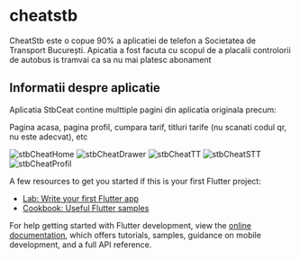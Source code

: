 # cheatstb

CheatStb este o copue 90% a aplicatiei de telefon a Societatea de Transport București.
Apicatia a fost facuta cu scopul de a placalii controlorii de autobus is tramvai ca sa nu mai platesc abonament

## Informatii despre aplicatie

Aplicatia StbCeat contine multtiple pagini din aplicatia originala precum:

Pagina acasa, pagina profil, cumpara tarif, titluri tarife (nu scanati codul qr, nu este adecvat), etc

![stbCheatHome](https://github.com/user-attachments/assets/69a97667-f71e-404f-bba2-f583a585e972)        ![stbCheatDrawer](https://github.com/user-attachments/assets/46199bf7-4d39-480b-9377-c5028bd2f31f)        ![stbCheatTT](https://github.com/user-attachments/assets/0e5084b9-5e89-4494-9a98-a6011ad3b147)   ![stbCheatSTT](https://github.com/user-attachments/assets/1d830c0e-802b-426f-aac1-8d314f7e490c)   ![stbCheatProfil](https://github.com/user-attachments/assets/8bf13c3d-9a90-4f8c-97c4-557cf4e55f6b)









A few resources to get you started if this is your first Flutter project:

- [Lab: Write your first Flutter app](https://docs.flutter.dev/get-started/codelab)
- [Cookbook: Useful Flutter samples](https://docs.flutter.dev/cookbook)

For help getting started with Flutter development, view the
[online documentation](https://docs.flutter.dev/), which offers tutorials,
samples, guidance on mobile development, and a full API reference.
